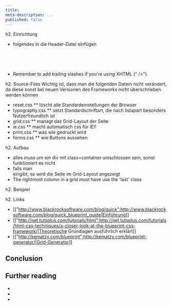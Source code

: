```yaml
---
title:
meta-description: ...
published: false
---
```


h2. Einrichtung
* folgendes in die Header-Datei einfügen
      <pre>
        <link rel="stylesheet" href="css/blueprint/screen.css" type="text/css" media="screen, projection">
        <link rel="stylesheet" href="css/blueprint/print.css" type="text/css" media="print">
        <!--[if lt IE 8]>
          <link rel="stylesheet" href="css/blueprint/ie.css" type="text/css" media="screen, projection">
        <![endif]-->
      </pre>
* Remember to add trailing slashes if you're using XHTML (" />").


h2. Source-Files
Wichtig ist, dass man die folgenden Datein nicht verändert, da diese sonst bei neuen Versionen des Frameworks nicht überschrieben werden können

* reset.css
** löscht alle Standardeinstellungen der Browser
* typography.css
** setzt Standardschriftart, die nach listapart besonders Nutzerfreundlich ist
* grid.css
** managt das Grid-Layout der Seite
* ie.css
** macht automatisch css für IE!!
* print.css
** was wie gedruckt wird
* forms.css
** wie Buttons aussehen


h2. Aufbau
* alles muss um ein div mit class=container umschlossen sein, sonst funktioniert es nicht
* falls man <div class="container showgrid"> eingibt, so wird die Seite im Grid-Layout angezeigt
* The rightmost column in a grid must have use the 'last' class

h2. Beispiel


h2. Links
* [["http://www.blackrocksoftware.com/blog/quick":http://www.blackrocksoftware.com/blog/quick_blueprint_guide|Einführung]]
* [["http://net.tutsplus.com/tutorials/html":http://net.tutsplus.com/tutorials/html-css-techniques/a-closer-look-at-the-blueprint-css-framework/|Theoretische Grundlagen ausführlich erklärt]]
* [["http://kematzy.com/blueprint":http://kematzy.com/blueprint-generator/|Grid-Generator]]


## Conclusion

## Further reading

-
-
-


